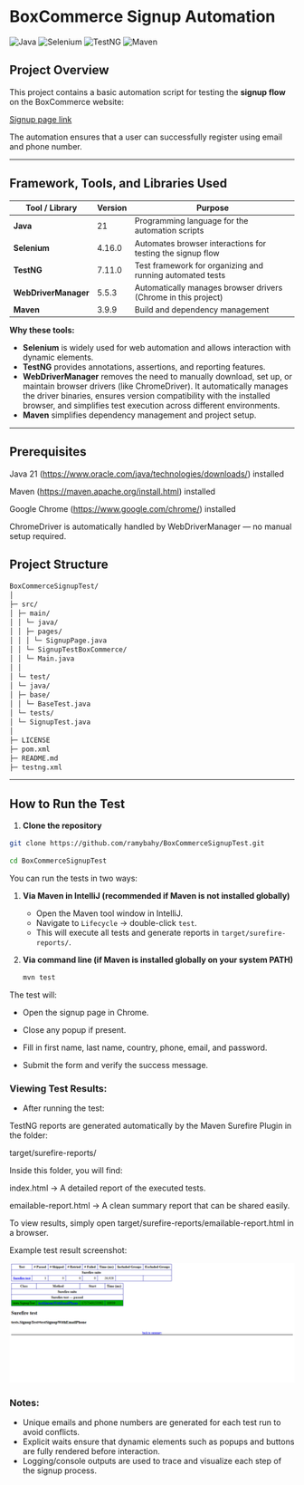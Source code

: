 # BoxCommerce Signup Automation

![Java](https://img.shields.io/badge/Java-21-orange?logo=java&logoColor=white)
![Selenium](https://img.shields.io/badge/Selenium-4.16.0-43B02A?logo=selenium&logoColor=white)
![TestNG](https://img.shields.io/badge/TestNG-7.11.0-blueviolet?logo=testng&logoColor=white)
![Maven](https://img.shields.io/badge/Maven-3.9.9-C71A36?logo=apachemaven&logoColor=white)

## Project Overview
This project contains a basic automation script for testing the **signup flow** on the BoxCommerce website:

[Signup page link](https://dashboard-uat.boxcommerce.com/en-GB/auth/sign-up)

The automation ensures that a user can successfully register using email and phone number.

---

## Framework, Tools, and Libraries Used

| Tool / Library | Version | Purpose |
|----------------|--------|---------|
| **Java**       | 21     | Programming language for the automation scripts |
| **Selenium**   | 4.16.0 | Automates browser interactions for testing the signup flow |
| **TestNG**     | 7.11.0 | Test framework for organizing and running automated tests |
| **WebDriverManager** | 5.5.3 | Automatically manages browser drivers (Chrome in this project) |
| **Maven**      | 3.9.9 | Build and dependency management |

**Why these tools:**
- **Selenium** is widely used for web automation and allows interaction with dynamic elements.
- **TestNG** provides annotations, assertions, and reporting features.
- **WebDriverManager** removes the need to manually download, set up, or maintain browser drivers (like ChromeDriver). It automatically manages the driver binaries, ensures version compatibility with the installed browser, and simplifies test execution across different environments.
- **Maven** simplifies dependency management and project setup.

---

## Prerequisites

Java 21 (https://www.oracle.com/java/technologies/downloads/) installed

Maven (https://maven.apache.org/install.html) installed

Google Chrome (https://www.google.com/chrome/) installed

ChromeDriver is automatically handled by WebDriverManager — no manual setup required.

## Project Structure
```
BoxCommerceSignupTest/
│
├─ src/
│ ├─ main/
│ │ └─ java/
│ │ ├─ pages/
│ │ │ └─ SignupPage.java
│ │ └─ SignupTestBoxCommerce/
│ │ └─ Main.java
│ │
│ └─ test/
│ └─ java/
│ ├─ base/
│ │ └─ BaseTest.java
│ └─ tests/
│ └─ SignupTest.java
│
├─ LICENSE
├─ pom.xml
├─ README.md
├─ testng.xml
```

---

## How to Run the Test

1. **Clone the repository**
```bash
git clone https://github.com/ramybahy/BoxCommerceSignupTest.git
```

```bash
cd BoxCommerceSignupTest
```

You can run the tests in two ways:

1. **Via Maven in IntelliJ (recommended if Maven is not installed globally)**  
   - Open the Maven tool window in IntelliJ.  
   - Navigate to `Lifecycle` → double-click `test`.  
   - This will execute all tests and generate reports in `target/surefire-reports/`.

2. **Via command line (if Maven is installed globally on your system PATH)**  
   ```bash
   mvn test
   ```

The test will:

- Open the signup page in Chrome.

- Close any popup if present.

- Fill in first name, last name, country, phone, email, and password.

- Submit the form and verify the success message.


### Viewing Test Results:

- After running the test:
 
TestNG reports are generated automatically by the Maven Surefire Plugin in the folder:

target/surefire-reports/

Inside this folder, you will find:

index.html → A detailed report of the executed tests.

emailable-report.html → A clean summary report that can be shared easily.

To view results, simply open target/surefire-reports/emailable-report.html in a browser.

Example test result screenshot:

![Test Result Screenshot](assets/test-result.png)

### Notes:
- Unique emails and phone numbers are generated for each test run to avoid conflicts.  
- Explicit waits ensure that dynamic elements such as popups and buttons are fully rendered before interaction.  
- Logging/console outputs are used to trace and visualize each step of the signup process.
